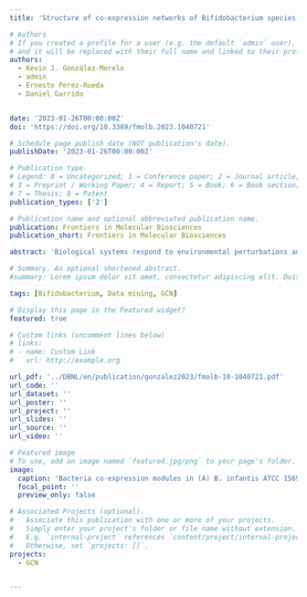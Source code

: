 ```yaml
---
title: 'Structure of co-expression networks of Bifidobacterium species in response to human milk oligosaccharides'

# Authors
# If you created a profile for a user (e.g. the default `admin` user), write the username (folder name) here
# and it will be replaced with their full name and linked to their profile.
authors:
  - Kevin J. González-Morelo
  - admin
  - Ernesto Perez-Rueda
  - Daniel Garrido


date: '2023-01-26T00:00:00Z'
doi: 'https://doi.org/10.3389/fmolb.2023.1040721'

# Schedule page publish date (NOT publication's date).
publishDate: '2023-01-26T00:00:00Z'

# Publication type.
# Legend: 0 = Uncategorized; 1 = Conference paper; 2 = Journal article;
# 3 = Preprint / Working Paper; 4 = Report; 5 = Book; 6 = Book section;
# 7 = Thesis; 8 = Patent
publication_types: ['2']

# Publication name and optional abbreviated publication name.
publication: Frontiers in Molecular Biosciences
publication_short: Frontiers in Molecular Biosciences

abstract: 'Biological systems respond to environmental perturbations and a large diversity of compounds through gene interactions, and these genetic factors comprise complex networks. Experimental information from transcriptomic studies has allowed the identification of gene networks that contribute to our understanding of microbial adaptations. In this study, we analyzed the gene co-expression networks of three Bifidobacterium species in response to different types of human milk oligosaccharides (HMO) using weighted gene co-expression analysis (WGCNA). RNA-seq data obtained from Geo Datasets were obtained for Bifidobacterium longum subsp. Infantis, Bifidobacterium bifidum and Bifidobacterium longum subsp. Longum. Between 10 and 20 co-expressing modules were obtained for each dataset. HMO-associated genes appeared in the modules with more genes for B. infantis and B. bifidum, in contrast with B. longum. Hub genes were identified in each module, and in general they participated in conserved essential processes. Certain modules were differentially enriched with LacI-like transcription factors, and others with certain metabolic pathways such as the biosynthesis of secondary metabolites. The three Bifidobacterium transcriptomes showed distinct regulation patterns for HMO utilization. HMO-associated genes in B. infantis co-expressed in two modules according to their participation in galactose or N-Acetylglucosamine utilization. Instead, B. bifidum showed a less structured co-expression of genes participating in HMO utilization. Finally, this category of genes in B. longum clustered in a small module, indicating a lack of co-expression with main cell processes and suggesting a recent acquisition. This study highlights distinct co-expression architectures in these bifidobacterial genomes during HMO consumption, and contributes to understanding gene regulation and co-expression in these species of the gut microbiome.'

# Summary. An optional shortened abstract.
#summary: Lorem ipsum dolor sit amet, consectetur adipiscing elit. Duis posuere tellus ac convallis placerat. Proin tincidunt magna sed ex sollicitudin condimentum.

tags: [Bifidobacterium, Data mining, GCN]

# Display this page in the Featured widget?
featured: true

# Custom links (uncomment lines below)
# links:
# - name: Custom Link
#   url: http://example.org

url_pdf: '../DBNL/en/publication/gonzalez2023/fmolb-10-1040721.pdf'
url_code: ''
url_dataset: ''
url_poster: ''
url_project: ''
url_slides: ''
url_source: ''
url_video: ''

# Featured image
# To use, add an image named `featured.jpg/png` to your page's folder.
image:
  caption: 'Bacteria co-expression modules in (A) B. infantis ATCC 15697, (B) B. bifidum SC55, and (C) B. longum subsp. longum SC596.'
  focal_point: ''
  preview_only: false

# Associated Projects (optional).
#   Associate this publication with one or more of your projects.
#   Simply enter your project's folder or file name without extension.
#   E.g. `internal-project` references `content/project/internal-project/index.md`.
#   Otherwise, set `projects: []`.
projects:
  - GCN


---
```


